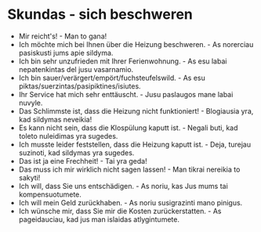 # Skundas - sich beschweren

- Mir reicht's! - Man to gana!
- Ich möchte mich bei Ihnen über die Heizung beschweren. - As norerciau pasiskusti jums apie sildyma.
- Ich bin sehr unzufrieden mit Ihrer Ferienwohnung. - As esu labai nepatenkintas del jusu vasarnamio.
- Ich bin sauer/verärgert/empört/fuchsteufelswild. - As esu piktas/suerzintas/pasipiktines/isiutes.
- Ihr Service hat mich sehr enttäuscht. - Jusu paslaugos mane labai nuvyle.
- Das Schlimmste ist, dass die Heizung nicht funktioniert! - Blogiausia yra, kad sildymas neveikia!
- Es kann nicht sein, dass die Klospülung kaputt ist. - Negali buti, kad toleto nuleidimas yra sugedes.
- Ich musste leider feststellen, dass die Heizung kaputt ist. - Deja, turejau suzinoti, kad sildymas yra sugedes.
- Das ist ja eine Frechheit! - Tai yra geda!
- Das muss ich mir wirklich nicht sagen lassen! - Man tikrai nereikia to sakyti!
- Ich will, dass Sie uns entschädigen. - As noriu, kas Jus mums tai kompensuotumete.
- Ich will mein Geld zurückhaben. - As noriu susigrazinti mano pinigus.
- Ich wünsche mir, dass Sie mir die Kosten zurückerstatten. - As pageidauciau, kad jus man islaidas atlygintumete.
